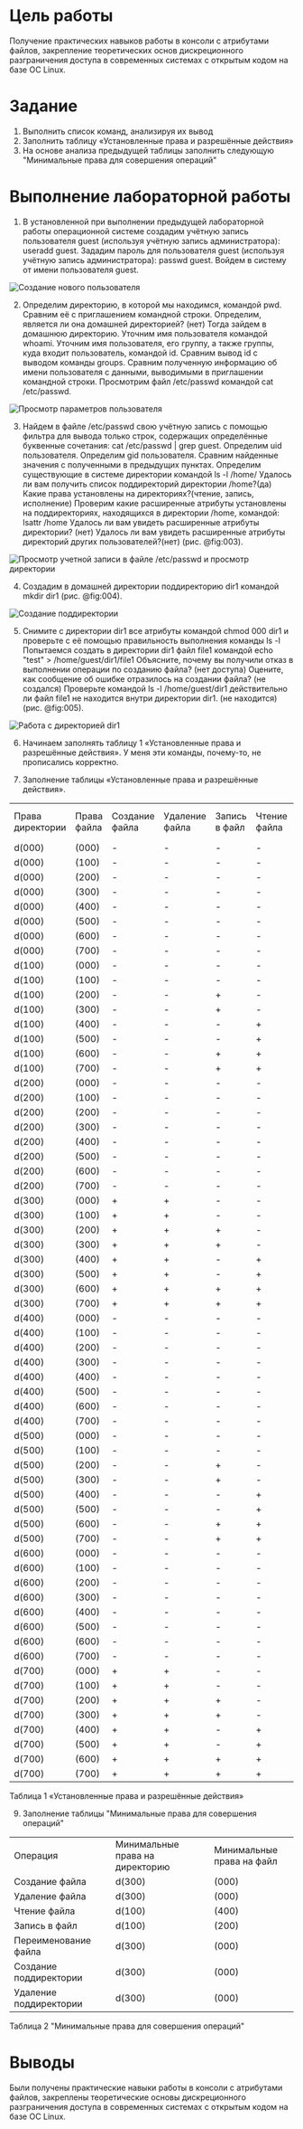 # Цель работы

Получение практических навыков работы в консоли с атрибутами файлов, закрепление теоретических основ дискреционного разграничения доступа в современных системах с открытым кодом на базе ОС Linux.

# Задание

1. Выполнить список команд, анализируя их вывод
2. Заполнить таблицу «Установленные права и разрешённые действия»
3. На основе анализа предыдущей таблицы заполнить следующую "Минимальные права для совершения операций"

# Выполнение лабораторной работы

1. В установленной при выполнении предыдущей лабораторной работы
операционной системе создадим учётную запись пользователя guest (используя учётную запись администратора):
useradd guest. Зададим пароль для пользователя guest (используя учётную запись администратора):
passwd guest. Войдем в систему от имени пользователя guest.

![Создание нового пользователя](https://github.com/dmitryabushek/study_2023_2024__infosec/blob/main/lab2/src/lab2_1.png)

2. Определим директорию, в которой мы находимся, командой pwd. Сравним её с приглашением командной строки. Определим, является ли она домашней директорией? (нет)
Тогда зайдем в домашнюю директорию. Уточним имя пользователя командой whoami. Уточним имя пользователя, его группу, а также группы, куда входит пользователь, командой id.
Сравним вывод id с выводом команды groups. Сравним полученную информацию об имени пользователя с данными,
выводимыми в приглашении командной строки. Просмотрим файл /etc/passwd командой
cat /etc/passwd.

![Просмотр параметров пользователя](https://github.com/dmitryabushek/study_2023_2024__infosec/blob/main/lab2/src/lab2_3.png)

3. Найдем в файле /etc/passwd свою учётную запись с помощью фильтра для вывода только строк, содержащих определённые
буквенные сочетания: cat /etc/passwd | grep guest. Определим uid пользователя.
Определим gid пользователя. Сравним найденные значения с полученными в предыдущих пунктах.
Определим существующие в системе директории командой ls -l /home/
Удалось ли вам получить список поддиректорий директории /home?(да) Какие права установлены на директориях?(чтение, запись, исполнение)
Проверим какие расширенные атрибуты установлены на поддиректориях, находящихся в директории /home, командой:
lsattr /home
Удалось ли вам увидеть расширенные атрибуты директории? (нет)
Удалось ли вам увидеть расширенные атрибуты директорий других
пользователей?(нет) (рис. @fig:003).

![Просмотр учетной записи в файле /etc/passwd и просмотр директории](https://github.com/dmitryabushek/study_2023_2024__infosec/blob/main/lab2/src/lab2_5.png)

4. Создадим в домашней директории поддиректорию dir1 командой mkdir dir1 (рис. @fig:004).

![Создание поддиректории](https://github.com/dmitryabushek/study_2023_2024__infosec/blob/main/lab2/src/lab2_7.png)

5. Снимите с директории dir1 все атрибуты командой chmod 000 dir1
и проверьте с её помощью правильность выполнения команды ls -l
Попытаемся создать в директории dir1 файл file1 командой echo "test" > /home/guest/dir1/file1
Объясните, почему вы получили отказ в выполнении операции по созданию файла? (нет доступа)
Оцените, как сообщение об ошибке отразилось на создании файла? (не создался) Проверьте командой ls -l /home/guest/dir1
действительно ли файл file1 не находится внутри директории dir1. (не находится) (рис. @fig:005).

![Работа с директорией dir1](https://github.com/dmitryabushek/study_2023_2024__infosec/blob/main/lab2/src/lab2_9.png)

6. Начинаем заполнять таблицу 1 «Установленные права и разрешённые действия». У меня эти команды, почему-то, не прописались корректно.

7. Заполнение таблицы «Установленные права и разрешённые действия».

| | | | | | | | | | |
|-|-|-|-|-|-|-|-|-|-|
|Права директории|Права  файла|Создание  файла|Удаление  файла|Запись  в файл|Чтение  файла|Смена  директории|Просмотр файлов в  директории|Переимено- вание файла|Смена  атрибутов  файла|
|d(000)|(000)| -| -| -| -| -| -| -| -|
|d(000)|(100)| -| -| -| -| -| -| -| -|
|d(000)|(200)| -| -| -| -| -| -| -| -|
|d(000)|(300)| -| -| -| -| -| -| -| -|
|d(000)|(400)| -| -| -| -| -| -| -| -|
|d(000)|(500)| -| -| -| -| -| -| -| -|
|d(000)|(600)| -| -| -| -| -| -| -| -|
|d(000)|(700)| -| -| -| -| -| -| -| -|
|d(100)|(000)| -| -| -| -|+| -| -|+|
|d(100)|(100)| -| -| -| -|+| -| -|+|
|d(100)|(200)| -| -|+| -|+| -| -|+|
|d(100)|(300)| -| -|+| -|+| -| -|+|
|d(100)|(400)| -| -|-|+|+| -| -|+|
|d(100)|(500)| -| -|-|+|+| -| -|+|
|d(100)|(600)| -| -|+|+|+| -| -|+|
|d(100)|(700)| -| -|+|+|+| -| -|+|
|d(200)|(000)| -| -|-|-|-| -| -|-|
|d(200)|(100)| -| -|-|-|-| -| -|-|
|d(200)|(200)| -| -|-|-|-| -| -|-|
|d(200)|(300)| -| -|-|-|-| -| -|-|
|d(200)|(400)| -| -|-|-|-| -| -|-|
|d(200)|(500)| -| -|-|-|-| -| -|-|
|d(200)|(600)| -| -|-|-|-| -| -|-|
|d(200)|(700)| -| -|-|-|-| -| -|-|
|d(300)|(000)|+|+|-|-|+| -|+|+|
|d(300)|(100)|+|+|-|-|+| -|+|+|
|d(300)|(200)|+|+|+|-|+| -|+|+|
|d(300)|(300)|+|+|+|-|+| -|+|+|
|d(300)|(400)|+|+|-|+|+| -|+|+|
|d(300)|(500)|+|+|-|+|+| -|+|+|
|d(300)|(600)|+|+|+|+|+| -|+|+|
|d(300)|(700)|+|+|+|+|+| -|+|+|
|d(400)|(000)|-|-|-|-|-|+|-|-|
|d(400)|(100)|-|-|-|-|-|+|-|-|
|d(400)|(200)|-|-|-|-|-|+|-|-|
|d(400)|(300)|-|-|-|-|-|+|-|-|
|d(400)|(400)|-|-|-|-|-|+|-|-|
|d(400)|(500)|-|-|-|-|-|+|-|-|
|d(400)|(600)|-|-|-|-|-|+|-|-|
|d(400)|(700)|-|-|-|-|-|+|-|-|
|d(500)|(000)|-|-|-|-|+|+|-|+|
|d(500)|(100)|-|-|-|-|+|+|-|+|
|d(500)|(200)|-|-|+|-|+|+|-|+|
|d(500)|(300)|-|-|+|-|+|+|-|+|
|d(500)|(400)|-|-|-|+|+|+|-|+|
|d(500)|(500)|-|-|-|+|+|+|-|+|
|d(500)|(600)|-|-|+|+|+|+|-|+|
|d(500)|(700)|-|-|+|+|+|+|-|+|
|d(600)|(000)|-|-|-|-|-|+|-|-|
|d(600)|(100)|-|-|-|-|-|+|-|-|
|d(600)|(200)|-|-|-|-|-|+|-|-|
|d(600)|(300)|-|-|-|-|-|+|-|-|
|d(600)|(400)|-|-|-|-|-|+|-|-|
|d(600)|(500)|-|-|-|-|-|+|-|-|
|d(600)|(600)|-|-|-|-|-|+|-|-|
|d(600)|(700)|-|-|-|-|-|+|-|-|
|d(700)|(000)|+|+|-|-|+|+|+|+|
|d(700)|(100)|+|+|-|-|+|+|+|+|
|d(700)|(200)|+|+|+|-|+|+|+|+|
|d(700)|(300)|+|+|+|-|+|+|+|+|
|d(700)|(400)|+|+|-|+|+|+|+|+|
|d(700)|(500)|+|+|-|+|+|+|+|+|
|d(700)|(600)|+|+|+|+|+|+|+|+|
|d(700)|(700)|+|+|+|+|+|+|+|+|


Таблица 1 «Установленные права и разрешённые действия»

9. Заполнение таблицы "Минимальные права для совершения операций"

| | | | | |
|-|-|-|-|-|
|Операция| |Минимальные  права на  директорию| |Минимальные  права на файл|
|Создание файла| |d(300)| |(000)|
|Удаление файла| |d(300)| |(000)|
|Чтение файла| |d(100)| |(400)|
|Запись в файл| |d(100)| |(200)|
|Переименование файла| |d(300)| |(000)|
|Создание поддиректории| |d(300)| |(000)|
|Удаление поддиректории| |d(300)| |(000)|

Таблица 2 "Минимальные права для совершения операций"
# Выводы

Были получены практические навыки работы в консоли с атрибутами файлов, закреплены теоретические основы дискреционного разграничения доступа в современных системах с открытым кодом на базе ОС Linux.
